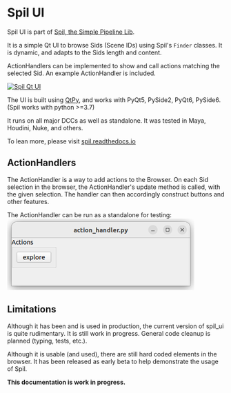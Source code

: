 # Spil UI

Spil UI is part of [Spil, the Simple Pipeline Lib](https://github.com/MichaelHaussmann/spil).

It is a simple Qt UI to browse Sids (Scene IDs) using Spil's `Finder` classes.
It is dynamic, and adapts to the Sids length and content.

ActionHandlers can be implemented to show and call actions matching the selected Sid.
An example ActionHandler is included.

[![Spil Qt UI](https://raw.githubusercontent.com/MichaelHaussmann/spil/main/docs/img/spil_ui.png)](https://github.com/MichaelHaussmann/spil_ui)

The UI is built using [QtPy](https://github.com/spyder-ide/qtpy), and works with PyQt5, PySide2, PyQt6, PySide6.
(Spil works with python >=3.7)

It runs on all major DCCs as well as standalone. It was tested in Maya, Houdini, Nuke, and others.

To lean more, please visit [spil.readthedocs.io](https://spil.readthedocs.io)


## ActionHandlers

The ActionHandler is a way to add actions to the Browser.
On each Sid selection in the browser, the ActionHandler's update method is called, with the given selection.
The handler can then accordingly construct buttons and other features.

The ActionHandler can be run as a standalone for testing:  
![Example ActionHandler](docs/img/action_handler_stdalone.png)


## Limitations

Although it has been and is used in production, the current version of spil_ui is quite rudimentary.
It is still work in progress. General code cleanup is planned (typing, tests, etc.).

Although it is usable (and used), there are still hard coded elements in the browser.
It has been released as early beta to help demonstrate the usage of Spil.

**This documentation is work in progress.**
